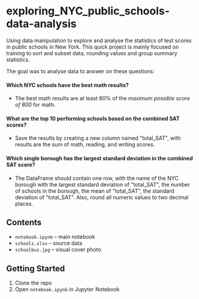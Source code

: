 # exploring_NYC_public_schools-data-analysis
Using data manipulation to explore and analyse the statistics of test scores in public schools in New York.
This quick project is mainly focused on training to sort and subset data, rounding values and group summary statistics.

The goal was to analyse data to answer on these questions:
#### Which NYC schools have the best math results?
- The best math results are at least 80% of the *maximum possible score of 800* for math.
#### What are the top 10 performing schools based on the combined SAT scores?
- Save the results by creating a new column named "total_SAT", with results are the sum of math, reading, and writing scores.
#### Which single borough has the largest standard deviation in the combined SAT score?
- The DataFrame should contain one row, with the name of the NYC borough with the largest standard deviation of "total_SAT", the number of schools in the borough, the mean of "total_SAT", the standard deviation of "total_SAT". Also, round all numeric values to two decimal places.

## Contents

- `notebook.ipynb` – main notebook
- `schools.xlsx` – source data
- `schoolbus.jpg` – visual cover photo

## Getting Started

1. Clone the repo
2. Open `notebook.ipynb` in Jupyter Notebook
